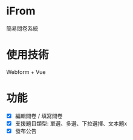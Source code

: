 # iFrom
簡易問卷系統

# 使用技術
Webform + Vue

# 功能
- [x] 編輯問卷 / 填寫問卷
- [x] 支援題目類型: 單選、多選、下拉選擇、文本題x
- [x] 發布公告
